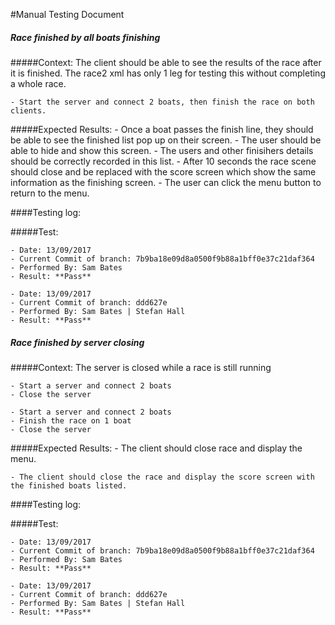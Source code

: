 #Manual Testing Document 

##### Race finished by all boats finishing
#####Context:
    The client should be able to see the results of the race after it is finished. 
    The race2 xml has only 1 leg for testing this without completing a whole race.
     
    - Start the server and connect 2 boats, then finish the race on both clients.
    
    
#####Expected Results:
    - Once a boat passes the finish line, they should be able to see the finished list pop up on their screen.
    - The user should be able to hide and show this screen.
    - The users and other finisihers details should be correctly recorded in this list.
    - After 10 seconds the race scene should close and be replaced with the score screen which show the same information
        as the finishing screen.
    - The user can click the menu button to return to the menu.
    

####Testing log:

#####Test:
   
    - Date: 13/09/2017
    - Current Commit of branch: 7b9ba18e09d8a0500f9b88a1bff0e37c21daf364
    - Performed By: Sam Bates
    - Result: **Pass**
    
    - Date: 13/09/2017
    - Current Commit of branch: ddd627e
    - Performed By: Sam Bates | Stefan Hall
    - Result: **Pass**

##### Race finished by server closing
#####Context:
    The server is closed while a race is still running
    
    - Start a server and connect 2 boats
    - Close the server
     
    - Start a server and connect 2 boats
    - Finish the race on 1 boat
    - Close the server
    
    
#####Expected Results:
    - The client should close race and display the menu.
     
    - The client should close the race and display the score screen with the finished boats listed.
    
####Testing log:

#####Test:
   
    - Date: 13/09/2017
    - Current Commit of branch: 7b9ba18e09d8a0500f9b88a1bff0e37c21daf364
    - Performed By: Sam Bates
    - Result: **Pass**
    
    - Date: 13/09/2017
    - Current Commit of branch: ddd627e
    - Performed By: Sam Bates | Stefan Hall
    - Result: **Pass**